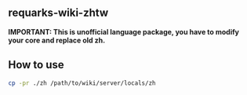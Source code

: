 requarks-wiki-zhtw
---

__IMPORTANT: This is unofficial language package, you have to modify your core and replace old zh.__

## How to use
```bash
cp -pr ./zh /path/to/wiki/server/locals/zh
```
